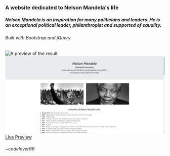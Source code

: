 ### A website dedicated to Nelson Mandela's life

##### Nelson Mandela is an inspiration for many politicians and leaders. He is an exceptional political leader, philanthropist and supported of equality. 

###### Built with Bootstrap and jQuery
![A preview of the result](https://github.com/codelover96/nelson_mandela/blob/main/preview.JPG)
![A preview of the result](https://github.com/codelover96/nelson_mandela/blob/master/images/preview.JPG)
[Live Preview](https://priceless-yonath-b42789.netlify.app/)
###### ~codelover96
